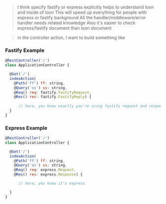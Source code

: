 
> I think specify fastify or express explicitly helps to understand loon and inside of loon
> This will speed up everything for people with express or fastify background
> All the handler/middleware/error handler needs related knowledge 
> Also it's easier to check express/fastify document than loon document


> in the controller action, I want to build something like


### Fastify Example

```js
@RestController('/')
class ApplicationController {

  @Get('/')
  indexAction(
    @Path('ff') ff: string, 
    @Query('ss') ss: string, 
    @Req() req: fastify.FastifyRequest, 
    @Res() res: fastify.FastifyReply) {
    
      // here, you know exactly you're using fastify request and response object
  }
}
```

### Express Example

```js
@RestController('/')
class ApplicationController {

  @Get('/')
  indexAction(
    @Path('ff') ff: string, 
    @Query('ss') ss: string, 
    @Req() req: express.Request, 
    @Res() res: express.Response) {

      // here, you know it's express

  }
}
```

